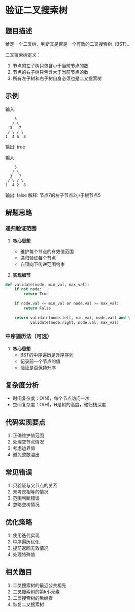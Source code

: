 # 验证二叉搜索树

## 题目描述
给定一个二叉树，判断其是否是一个有效的二叉搜索树（BST）。

二叉搜索树定义：
1. 节点的左子树只包含小于当前节点的数
2. 节点的右子树只包含大于当前节点的数
3. 所有左子树和右子树自身必须也是二叉搜索树

## 示例
输入:
```
    5
   / \
  3   7
 / \ / \
1  4 6  8
```
输出: true

输入:
```
    5
   / \
  3   7
 / \ / \
1  4 2  8
```
输出: false
解释: 节点7的左子节点2小于根节点5

## 解题思路

### 递归验证范围
1. **核心思想**
   - 维护每个节点的有效值范围
   - 递归验证每个节点
   - 自顶向下传递范围约束

2. **实现细节**
```python
def validate(node, min_val, max_val):
    if not node:
        return True
        
    if node.val <= min_val or node.val >= max_val:
        return False
        
    return validate(node.left, min_val, node.val) and \
           validate(node.right, node.val, max_val)
```

### 中序遍历法（可选）
1. **核心思想**
   - BST的中序遍历是升序序列
   - 记录前一个节点的值
   - 验证是否保持升序

## 复杂度分析
- 时间复杂度：O(N)，每个节点访问一次
- 空间复杂度：O(H)，H是树的高度，递归栈深度

## 代码实现要点
1. 正确维护值范围
2. 处理空节点情况
3. 考虑边界值
4. 避免整数溢出

## 常见错误
1. 只验证与父节点的关系
2. 未考虑相等的情况
3. 范围判断错误
4. 忽略空树情况

## 优化策略
1. 使用迭代实现
2. 中序遍历优化
3. 提前返回无效情况
4. 处理特殊值

## 相关题目
1. 二叉搜索树的最近公共祖先
2. 二叉搜索树的第k小元素
3. 二叉搜索树的后继者
4. 恢复二叉搜索树 